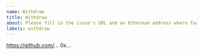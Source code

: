 ```yaml
---
name: Withdraw
title: Withdraw
about: Please fill in the issue's URL and an Ethereum address where funds should be sent.
labels: withdraw
---
```


https://github.com/...
0x...
